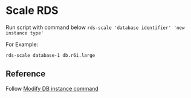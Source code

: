 # Scale RDS 
Run script with command below
`rds-scale 'database identifier' 'new instance type'`

For Example:

`rds-scale database-1 db.r6i.large`

## Reference
Follow [Modify DB instance command](https://docs.aws.amazon.com/cli/latest/reference/rds/modify-db-instance.html)